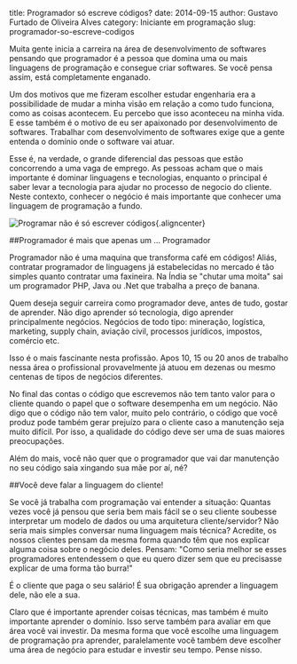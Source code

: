 title: Programador só escreve códigos?
date: 2014-09-15
author: Gustavo Furtado de Oliveira Alves
category: Iniciante em programação
slug: programador-so-escreve-codigos

Muita gente inicia a carreira na área de desenvolvimento de softwares
pensando que programador é a pessoa que domina uma ou mais linguagens de
programação e consegue criar softwares. Se você pensa assim, está
completamente enganado.

Um dos motivos que me fizeram escolher estudar engenharia era a
possibilidade de mudar a minha visão em relação a como tudo funciona,
como as coisas acontecem. Eu percebo que isso aconteceu na minha vida. E
esse também é o motivo de eu ser apaixonado por desenvolvimento de
softwares. Trabalhar com desenvolvimento de softwares exige que a gente
entenda o domínio onde o software vai atuar.

Esse é, na verdade, o grande diferencial das pessoas que estão
concorrendo a uma vaga de emprego. As pessoas acham que o mais
importante é dominar linguagens e tecnologias, enquanto o principal é
saber levar a tecnologia para ajudar no processo de negocio do cliente.
Neste contexto, conhecer o negócio é mais importante que conhecer uma
linguagem de programação a fundo.

![Programar não é só escrever
códigos](/images/programador-so-escreve-codigos/Coding_Shots_Annual_Plan_high_res-5-1024x682.jpg){.aligncenter}

##Programador é mais que apenas um ... Programador

Programador não é uma maquina que transforma café em códigos! Aliás,
contratar programador de linguagens já estabelecidas no mercado é tão
simples quanto contratar uma faxineira. Na Índia se "chutar uma moita"
sai um programador PHP, Java ou .Net que trabalha a preço de banana.

Quem deseja seguir carreira como programador deve, antes de tudo, gostar
de aprender. Não digo aprender só tecnologia, digo aprender
principalmente negócios. Negócios de todo tipo: mineração, logística,
marketing, supply chain, aviação civil, processos jurídicos, impostos,
comércio etc.

Isso é o mais fascinante nesta profissão. Apos 10, 15 ou 20 anos de
trabalho nessa área o profissional provavelmente já atuou em dezenas ou
mesmo centenas de tipos de negócios diferentes.

No final das contas o código que escrevemos não tem tanto valor para o
cliente quando o papel que o software desempenha em um negócio. Não digo
que o código não tem valor, muito pelo contrário, o código que você
produz pode também gerar prejuízo para o cliente caso a manutenção seja
muito difícil. Por isso, a qualidade do código deve ser uma de suas
maiores preocupações.

Além do mais, você não quer que o programador que vai dar manutenção no
seu código saia xingando sua mãe por aí, né?

##Você deve falar a linguagem do cliente!

Se você já trabalha com programação vai entender a situação: Quantas
vezes você já pensou que seria bem mais fácil se o seu cliente soubesse
interpretar um modelo de dados ou uma arquitetura cliente/servidor? Não
seria mais simples conversar numa linguagem mais técnica? Acredite, os
nossos clientes pensam da mesma forma quando têm que nos explicar alguma
coisa sobre o negócio deles. Pensam: "Como seria melhor se esses
programadores entendessem o que eu quero dizer sem que eu precisasse
explicar de uma forma tão burra!"

É o cliente que paga o seu salário! É sua obrigação aprender a linguagem
dele, não ele a sua.

Claro que é importante aprender coisas técnicas, mas também é muito
importante aprender o domínio. Isso serve também para avaliar em que
área você vai investir. Da mesma forma que você escolhe uma linguagem de
programação pra aprender, paralelamente você também deve escolher uma
área de negócio para estudar e investir seu tempo. Pense nisso.
